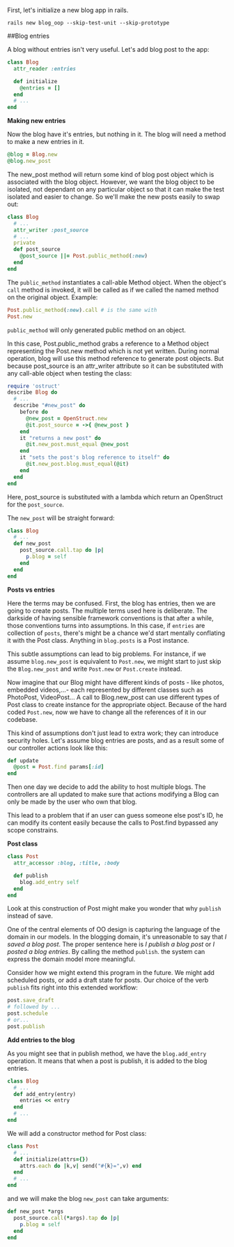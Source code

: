 First, let's initialize a new blog app in rails.

    rails new blog_oop --skip-test-unit --skip-prototype

##Blog entries

A blog without entries isn't very useful. Let's add blog post to the app:

```ruby
class Blog
  attr_reader :entries

  def initialize
    @entries = []
  end
  # ...
end
```

**Making new entries**

Now the blog have it's entries, but nothing in it. The blog will need a method to make a new entries in it.

```ruby
@blog = Blog.new
@blog.new_post
```

The new_post method will return some kind of blog post object which is associated with the blog object. However, we want the blog object to be isolated, not dependant on any particular object so that it can make the test isolated and easier to change. So we'll make the new posts easily to swap out:

```ruby
class Blog
  # ...
  attr_writer :post_source
  # ...
  private
  def post_source
    @post_source ||= Post.public_method(:new)
  end
end
```

The `public_method` instantiates a call-able Method object. When the object's `call` method is invoked, it will be called as if we called the named method on the original object. Example:

```ruby
Post.public_method(:new).call # is the same with
Post.new
```

`public_method` will only generated public method on an object.

In this case, Post.public_method grabs a reference to a Method object representing the Post.new method which is not yet written. During normal operation, blog will use this method reference to generate post objects. But because post_source is an attr_writer attribute so it can be substituted with any call-able object when testing the class:

```ruby
require 'ostruct'
describe Blog do
  # ...
  describe "#new_post" do
    before do
      @new_post = OpenStruct.new
      @it.post_source = ->{ @new_post }
    end
    it "returns a new post" do
      @it.new_post.must_equal @new_post
    end
    it "sets the post's blog reference to itself" do
      @it.new_post.blog.must_equal(@it)
    end
  end
end
```

Here, post_source is substituted with a lambda which return an OpenStruct for the `post_source`.

The `new_post` will be straight forward:

```ruby
class Blog
  # ...
  def new_post
    post_source.call.tap do |p|
      p.blog = self
    end
  end
end
```

**Posts vs entries**

Here the terms may be confused. First, the blog has entries, then we are going to create posts. The multiple terms used here is deliberate. The darkside of having sensible framework conventions is that after a while, those conventions turns into assumptions. In this case, if `entries` are collection of `posts`, there's might be a chance we'd start mentally conflating it with the Post class. Anything in `blog.posts` is a Post instance.

This subtle assumptions can lead to big problems. For instance, if we assume `blog.new_post` is equivalent to `Post.new`, we might start to just skip the `Blog.new_post` and write `Post.new` or `Post.create` instead.

Now imagine that our Blog might have different kinds of posts - like photos, embedded videos,...- each represented by different classes such as PhotoPost, VideoPost... A call to Blog.new_post can use different types of Post class to create instance for the appropriate object. Because of the hard coded `Post.new`, now we have to change all the references of it in our codebase.

This kind of assumptions don't just lead to extra work; they can introduce security holes. Let's assume blog entries are posts, and as a result some of our controller actions look like this:

```ruby
def update
  @post = Post.find params[:id]
end
```

Then one day we decide to add the ability to host multiple blogs. The controllers are all updated to make sure that actions modifying a Blog can only be made by the user who own that blog.

This lead to a problem that if an user can guess someone else post's ID, he can modify its content easily because the calls to Post.find bypassed any scope constrains.

**Post class**

```ruby
class Post
  attr_accessor :blog, :title, :body

  def publish
    blog.add_entry self
  end
end
```

Look at this construction of Post might make you wonder that why `publish` instead of save.

One of the central elements of OO design is capturing the language of the domain in our models. In the blogging domain, it's unreasonable to say that _I saved a blog post_. The proper sentence here is _I publish a blog post_ or _I posted a blog entries_. By calling the method `publish`. the system can express the domain model more meaningful.

Consider how we might extend this program in the future. We might add scheduled posts, or add a draft state for posts. Our choice of the verb `publish` fits right into this extended workflow:

```ruby
post.save_draft
# followed by ...
post.schedule
# or...
post.publish
```

**Add entries to the blog**

As you might see that in publish method, we have the `blog.add_entry` operation. It means that when a post is publish, it is added to the blog entries.

```ruby
class Blog
  # ...
  def add_entry(entry)
    entries << entry
  end
  # ...
end
```

We will add a constructor method for Post class:

```ruby
class Post
  # ...
  def initialize(attrs={})
    attrs.each do |k,v| send("#{k}=",v) end
  end
  # ...
end
```

and we will make the blog `new_post` can take arguments:

```ruby
def new_post *args
  post_source.call(*args).tap do |p|
    p.blog = self
  end
end
```
